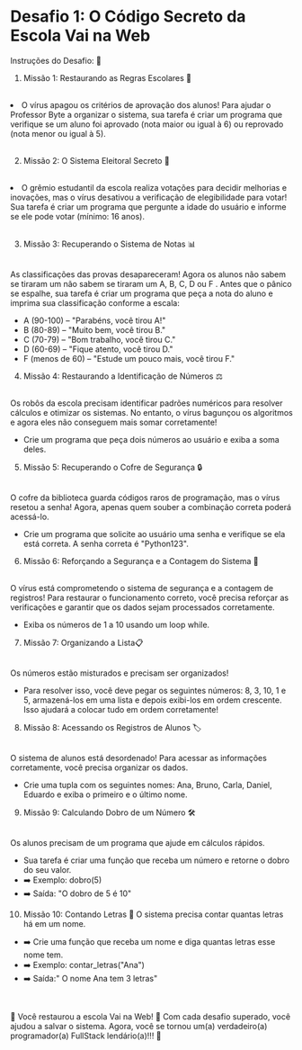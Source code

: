 # Desafio 1: O Código Secreto da Escola Vai na Web

Instruções do Desafio: 🚨

1. Missão 1: Restaurando as Regras Escolares 📝
<br>
<li> O vírus apagou os critérios de aprovação dos alunos! Para ajudar o Professor Byte a organizar o sistema, sua tarefa é criar um programa que verifique se um aluno foi aprovado (nota maior ou igual à 6) ou reprovado (nota menor ou igual à 5).
</li>
<br>



2. Missão 2: O Sistema Eleitoral Secreto 📝 
<br>
<li> O grêmio estudantil da escola realiza votações para decidir melhorias e inovações, mas o vírus desativou a verificação de elegibilidade para votar! Sua tarefa é criar um programa que pergunte a idade do usuário e informe se ele pode votar (mínimo: 16 anos).
</li>
<br>


3. Missão 3: Recuperando o Sistema de Notas 📊
<br>
As classificações das provas desapareceram! Agora os alunos não sabem se tiraram um não sabem se tiraram um A, B, C, D ou F . Antes que o pânico se espalhe, sua tarefa é criar um programa que peça a nota do aluno e imprima sua classificação conforme a escala:

- A (90-100) – "Parabéns, você tirou A!"
- B (80-89) – "Muito bem, você tirou B."
- C (70-79) – "Bom trabalho, você tirou C."
- D (60-69) – "Fique atento, você tirou D."
- F (menos de 60) – "Estude um pouco mais, você tirou F."

4. Missão 4: Restaurando a Identificação de Números ⚖️
<br>
Os robôs da escola precisam identificar padrões numéricos para resolver cálculos e otimizar os sistemas. No entanto, o vírus bagunçou os algoritmos e agora eles não conseguem mais somar corretamente!

- Crie um programa que peça dois números ao usuário e exiba a soma deles.

5. Missão 5: Recuperando o Cofre de Segurança 🔒
<br>
O cofre da biblioteca guarda códigos raros de programação, mas o vírus resetou a senha! Agora, apenas quem souber a combinação correta poderá acessá-lo.

- Crie um programa que solicite ao usuário uma senha e verifique se ela está correta. A senha correta é "Python123".

6. Missão 6: Reforçando a Segurança e a Contagem do Sistema 💾
<br>
O vírus está comprometendo o sistema de segurança e a contagem de registros! Para restaurar o funcionamento correto, você precisa reforçar as verificações e garantir que os dados sejam processados corretamente.

- Exiba os números de 1 a 10 usando um loop while.  

7. Missão 7: Organizando a Lista📋
<br>
Os números estão misturados e precisam ser organizados! 

- Para resolver isso, você deve pegar os seguintes números: 8, 3, 10, 1 e 5, armazená-los em uma lista e depois exibi-los em ordem crescente. Isso ajudará a colocar tudo em ordem corretamente!  

8. Missão 8: Acessando os Registros de Alunos 🏷️
<br>
O sistema de alunos está desordenado! Para acessar as informações corretamente, você precisa organizar os dados.

- Crie uma tupla com os seguintes nomes: Ana, Bruno, Carla, Daniel, Eduardo e exiba o primeiro e o último nome.  

9. Missão 9: Calculando Dobro de um Número 🛠️
<br>
Os alunos precisam de um programa que ajude em cálculos rápidos. 

- Sua tarefa é criar uma função que receba um número e retorne o dobro do seu valor.
- ➡️ Exemplo: dobro(5)
- ➡️ Saída: "O dobro de 5 é 10"

10. Missão 10: Contando Letras 🔄
O sistema precisa contar quantas letras há em um nome.

- ➡️ Crie uma função que receba um nome e diga quantas letras esse nome tem.
- ➡️ Exemplo: contar_letras("Ana")
- ➡️ Saída:" O nome Ana tem 3 letras"
<br>

🔹 Você restaurou a escola Vai na Web! 🎉 Com cada desafio superado, você ajudou a salvar o sistema. Agora, você se tornou um(a) verdadeiro(a) programador(a) FullStack lendário(a)!!! 🚀